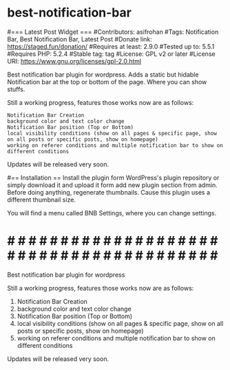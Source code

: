 # best-notification-bar

#=== Latest Post Widget ===
#Contributors: asifrohan
#Tags: Notification Bar, Best Notification Bar, Latest Post
#Donate link: https://staged.fun/donation/
#Requires at least: 2.9.0
#Tested up to: 5.5.1
#Requires PHP: 5.2.4
#Stable tag: tag
#License: GPL v2 or later
#License URI: https://www.gnu.org/licenses/gpl-2.0.html

Best notification bar plugin for wordpress. Adds a static but hidable Notification bar at the top or bottom of the page. Where you can show stuffs.

Still a working progress, features those works now are as follows:

    Notification Bar Creation
    background color and text color change
    Notification Bar position (Top or Bottom)
    local visibility conditions (show on all pages & specific page, show on all posts or specific posts, show on homepage)
    working on referer conditions and multiple notification bar to show on different conditions

Updates will be released very soon.

#== Installation ==
Install the plugin form WordPress's plugin repository or simply download it and upload it form add new plugin section from admin. Before doing anything, regenerate thumbnails. Cause this plugin uses a different thumbnail size. 

You will find a menu called BNB Settings, where you can change settings.

# # # # # # # # # # # # # # # # # # # # # # # # # # # # # # # # # # # # # # # # # # 

Best notification bar plugin for wordpress

Still a working progress, features those works now are as follows:
1. Notification Bar Creation
2. background color and text color change
3. Notification Bar position (Top or Bottom)
3. local visibility conditions (show on all pages & specific page, show on all posts or specific posts, show on homepage)
4. working on referer conditions and multiple notification bar to show on different conditions

Updates will be released very soon.
